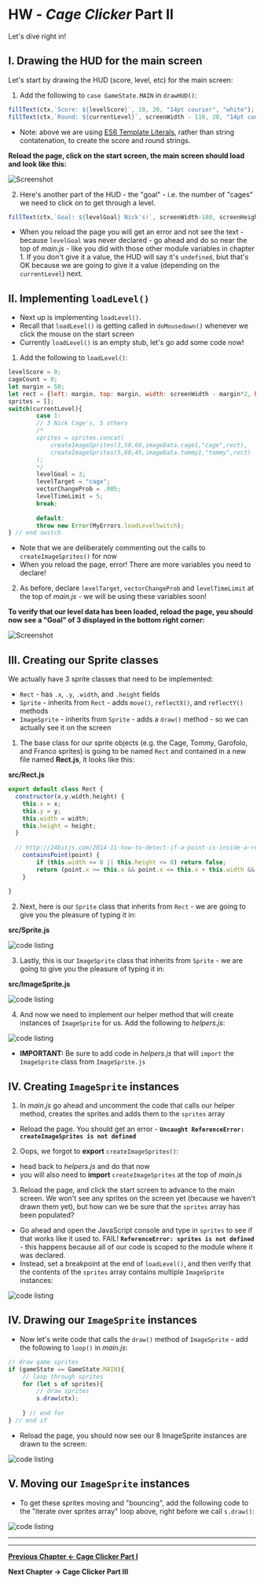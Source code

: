 # HW - *Cage Clicker* Part II

Let's dive right in!

## I. Drawing the HUD for the main screen

Let's start by drawing the HUD (score, level, etc) for the main screen:

1. Add the following to `case GameState.MAIN` in `drawHUD()`:

```js
fillText(ctx,`Score: ${levelScore}`, 10, 20, "14pt courier", "white");
fillText(ctx,`Round: ${currentLevel}`, screenWidth - 110, 20, "14pt courier", "white");
```

- Note: above we are using [ES6 Template Literals](https://developer.mozilla.org/en-US/docs/Web/JavaScript/Reference/Template_literals), rather than string contatenation, to create the score and round strings.

**Reload the page, click on the start screen, the main screen should load and look like this:**

![Screenshot](./_images/HW-cage-5.jpg)


2. Here's another part of the HUD - the "goal" - i.e. the number of "cages" we need to click on to get through a level.

```js
fillText(ctx,`Goal: ${levelGoal} Nick's!`, screenWidth-180, screenHeight-20, "14pt courier", "white");
```

- When you reload the page you will get an error and not see the text - because `levelGoal` was never declared - go ahead and do so near the top of *main.js* - like you did with those other module variables in chapter 1. If you don't give it a value, the HUD will say it's `undefined`, biut that's OK because we are going to give it a value (depending on the `currentLevel`) next.

## II. Implementing `loadLevel()`

- Next up is implementing `loadLevel()`.
- Recall that `loadLevel()` is getting called in `doMousedown()` whenever we click the mouse on the start screen
- Currently  `loadLevel()` is an empty stub, let's go add some code now!

1. Add the following to `loadLevel()`:

```js
levelScore = 0;
cageCount = 0;
let margin = 50;
let rect = {left: margin, top: margin, width: screenWidth - margin*2, height: screenHeight-margin*3}
sprites = [];
switch(currentLevel){
		case 1:
		// 3 Nick Cage's, 5 others
		/*
		sprites = sprites.concat(	
			createImageSprites(3,50,60,imageData.cage1,"cage",rect),
			createImageSprites(5,60,45,imageData.tommy1,"tommy",rect)
		);
		*/
		levelGoal = 3;
		levelTarget = "cage";
		vectorChangeProb = .005;
		levelTimeLimit = 5;
		break;
				
		default:
		throw new Error(MyErrors.loadLevelSwitch);
} // end switch
```
- Note that we are deliberately commenting out the calls to `createImageSprites()` for now
- When you reload the page, error! There are more variables you need to declare!

2. As before, declare `levelTarget`, `vectorChangeProb` and `levelTimeLimit` at the top of *main.js* - we will be using these variables soon!

**To verify that our level data has been loaded, reload the page, you should now see a "Goal" of 3 displayed in the bottom right corner:**

![Screenshot](./_images/HW-cage-6.jpg)


## III. Creating our Sprite classes

We actually have 3 sprite classes that need to be implemented:

- `Rect` - has `.x`, `.y`, `.width`, and `.height` fields
- `Sprite` - inherits from `Rect` - adds `move()`, `reflectX()`, and `reflectY()` methods
- `ImageSprite` - inherits from `Sprite` - adds a `draw()` method - so we can actually see it on the screen

1. The base class for our sprite objects (e.g. the Cage, Tommy, Garofolo, and Franco sprites) is going to be named `Rect` and contained in a new file named **Rect.js**, it looks like this:

**src/Rect.js**
```js
export default class Rect {
  constructor(x,y,width,height) {
  	this.x = x;
  	this.y = y;
  	this.width = width;
    this.height = height;
  }
  
  // http://24bitjs.com/2014-11-how-to-detect-if-a-point-is-inside-a-rectangle-in-javascript/
	containsPoint(point) {
		if (this.width <= 0 || this.height <= 0) return false;
		return (point.x >= this.x && point.x <= this.x + this.width && point.y >= this.y && point.y <= this.y + this.height);
	}
  
}
```

2. Next, here is our `Sprite` class that inherits from `Rect` - we are going to give you the pleasure of typing it in:

**src/Sprite.js**

![code listing](./_images/HW-cage-7.jpg)


3. Lastly, this is our `ImageSprite` class that inherits from `Sprite` - we are going to give you the pleasure of typing it in:

**src/ImageSprite.js**

![code listing](./_images/HW-cage-8.jpg)


4. And now we need to implement our helper method that will create instances of `ImageSprite` for us. Add the following to *helpers.js*:

![code listing](./_images/HW-cage-9.jpg)

- **IMPORTANT:** Be sure to add code in *helpers.js* that will `import` the `ImageSprite` class from `ImageSprite.js`


## IV. Creating `ImageSprite` instances

1. In *main.js* go ahead and uncomment the code that calls our helper method, creates the sprites and adds them to the `sprites` array

- Reload the page. You should get an error - **`Uncaught ReferenceError: createImageSprites is not defined`**

2. Oops, we forgot to **export** `createImageSprites()`:
  - head back to *helpers.js* and do that now
  - you will also need to **import** `createImageSprites` at the top of *main.js*

3. Reload the page, and click the start screen to advance to the main screen. We won't see any sprites on the screen yet (because we haven't drawn them yet), but how can we be sure that the `sprites` array has been populated?
  - Go ahead and open the JavaScript console and type in `sprites` to see if that works like it used to. FAIL! **`ReferenceError: sprites is not defined`** - this happens because all of our code is scoped to the module where it was declared.
  - Instead, set a breakpoint at the end of `loadLevel()`, and then verify that the contents of the `sprites` array contains multiple `ImageSprite` instances:

![code listing](./_images/HW-cage-10.jpg)

## IV. Drawing our `ImageSprite` instances

- Now let's write code that calls the `draw()` method of `ImageSprite` - add the following to `loop()` in *main.js*:

```js
// draw game sprites
if (gameState == GameState.MAIN){
	// loop through sprites
	for (let s of sprites){
		// draw sprites
		s.draw(ctx);
	
	} // end for
} // end if
```

- Reload the page, you should now see our 8 ImageSprite instances are drawn to the screen:

![code listing](./_images/HW-cage-11.jpg)


## V. Moving our `ImageSprite` instances

- To get these sprites moving and "bouncing", add the following code to the "iterate over sprites array" loop above, right before we call `s.draw()`:

![code listing](./_images/HW-cage-12.jpg)



<hr><hr>

**[Previous Chapter <- Cage Clicker Part I](HW-cage-clicker-1.md)**

**Next Chapter -> Cage Clicker Part III**
